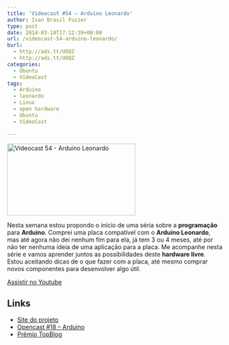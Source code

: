 ```yaml
---
title: 'Videocast #54 – Arduino Leonardo'
author: Ivan Brasil Fuzzer
type: post
date: 2014-03-10T17:12:39+00:00
url: /videocast-54-arduino-leonardo/
burl:
  - http://ads.tt/UOQZ
  - http://ads.tt/UOQZ
categories:
  - Ubuntu
  - VídeoCast
tags:
  - Arduino
  - leonardo
  - Linux
  - open hardware
  - Ubuntu
  - VídeoCast

---
```

<a title="Videocast 54 - Arduino Leonardo" href="http://www.ubuntero.com.br/wp-content/uploads/2014/03/videocast-54-arduino-leonardo.png" rel="lightbox"><img class="aligncenter size-medium wp-image-6548" alt="Videocast 54 - Arduino Leonardo" src="http://www.ubuntero.com.br/wp-content/uploads/2014/03/videocast-54-arduino-leonardo-300x168.png" width="300" height="168" /></a>

Nesta semana estou propondo o início de uma séria sobre a **programação** para **Arduino**. Comprei uma placa compatível com o **Arduino Leonardo**, mas até agora não dei nenhum fim para ela, já tem 3 ou 4 meses, até por não ter nenhuma ideia de uma aplicação para a placa. Me acompanhe nesta série e vamos aprender juntos as possibilidades deste **hardware livre**. Estou aceitando dicas de o que fazer com a placa, até mesmo comprar novos componentes para desenvolver algo útil.

<div class="video">
</div>

<p class="button">
  <a href="http://www.youtube.com/embed/7zRJChYtNjA" target="_blank" rel="nofollow">Assistir no Youtube</a>
</p>

## Links

  * <a href="http://borderlesselectronics.org/" target="_blank" rel="nofollow">Site do projeto</a>
  * [Opencast #18 &#8211; Arduino][1]
  * <a href="http://ads.tt/TNAZ" target="_blank" rel="nofollow">Prêmio TopBlog</a>

 [1]: http://www.ubuntero.com.br/2012/09/opencast-18-arduino/